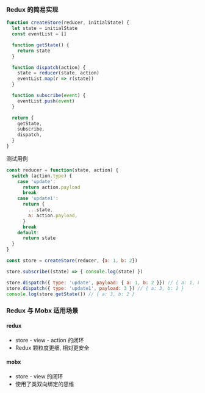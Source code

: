 <!--
abbrlink: idu7szrn
-->

### Redux 的简易实现

```js
function createStore(reducer, initialState) {
  let state = initialState
  const eventList = []

  function getState() {
    return state
  }

  function dispatch(action) {
    state = reducer(state, action)
    eventList.map(r => r(state))
  }

  function subscribe(event) {
    eventList.push(event)
  }

  return {
    getState,
    subscribe,
    dispatch,
  }
}
```

测试用例

```js
const reducer = function(state, action) {
  switch (action.type) {
    case 'update':
      return action.payload
      break
    case 'update1':
      return {
        ...state,
        a: action.payload,
      }
      break
    default:
      return state
  }
}

const store = createStore(reducer, {a: 1, b: 2})

store.subscribe((state) => { console.log(state) })

store.dispatch({ type: 'update', payload: { a: 1, b: 2 }}) // { a: 1, b: 2 }
store.dispatch({ type: 'update1', payload: 3 }) // { a: 3, b: 2 }
console.log(store.getState()) // { a: 3, b: 2 }
```

### Redux 与 Mobx 适用场景

#### redux

* store - view - action 的闭环
* Redux 颗粒度更细, 相对更安全

#### mobx

* store - view 的闭环
* 使用了类双向绑定的思维